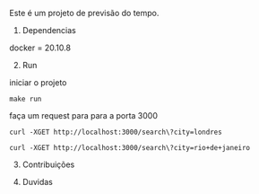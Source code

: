 Este é um projeto de previsão do tempo.


1. Dependencias

docker = 20.10.8

2. Run

iniciar o projeto

```make run ```

faça um request para para a porta 3000 

```curl -XGET http://localhost:3000/search\?city=londres ```



```curl -XGET http://localhost:3000/search\?city=rio+de+janeiro```

3. Contribuições 

4. Duvidas